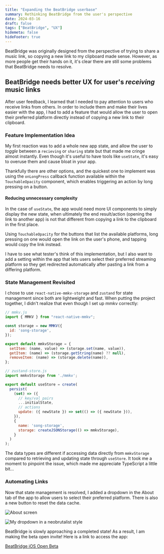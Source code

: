 ```yaml
---
title: "Expanding the BeatBridge userbase"
summary: Rethinking BeatBridge from the user's perspective
date: 2024-03-16
draft: false
tags: ["BeatBridge", "UX"]
hidemeta: false
hideFooter: true
---
```


BeatBridge was originally designed from the perspective of trying to share a music link, so copying a new link to my clipboard made sense. However, as more people get their hands on it, it's clear there are still some problems that BeatBridge needs to resolve.

## BeatBridge needs better UX for user's *receiving* music links

After user feedback, I learned that I needed to pay attention to users who receive links from others. In order to include them and make their lives easier with the app, I had to add a feature that would allow the user to open their preferred platform directly instead of copying a new link to their clipboard.

### Feature Implementation Idea

My first reaction was to add a whole new app state, and allow the user to *toggle* between a `recieving` or `sharing` state but that made me cringe almost instantly. Even though it's useful to have tools like `useState`, it's easy to overuse them and cause bloat in your app.

Thankfully there are other options, and the quickest one to implement was using the `onLongPress` callback function available within the `TouchableOpacity` component, which enables triggering an action by long pressing on a button.

#### Reducing unnecessary complexity

In the case of `useState`, the app would need more UI components to simply display the new state, when ultimately the end result/action (opening the link to another app) is not that different from copying a link to the clipboard in the first place.

Using `TouchableOpacity` for the buttons that list the available platforms, long pressing on one would open the link on the user's phone, and tapping would copy the link instead.

I have to see what tester's think of this implementation, but I also want to add a setting within the app that lets users select their preferred streaming platform so they get redirected automatically after pasting a link from a differing platform.

### State Management Revisited

I chose to use `react-native-mmkv-storage` and `zustand` for state management since both are lightweight and fast. When putting the project together, I didn't realize that even though I set up mmkv correctly:

```js
// mmkv.js
import { MMKV } from "react-native-mmkv";

const storage = new MMKV({
  id: 'song-storage',
});

export default mmkvStorage = {
  setItem: (name, value) => (storage.set(name, value)),
  getItem: (name) => (storage.getString(name) ?? null),
  removeItem: (name) => (storage.delete(name)),
};
```

```js
// zustand-store.js
import mmkvStorage from './mmkv';

export default useStore = create(
  persist(
    (set) => ({
      // key/val pairs
      ...initialState,
      // actions
      update: ({ newState }) => set(() => ({ newState })),
    }),
    {
      name: 'song-storage',
      storage: createJSONStorage(() => mmkvStorage),
    }
  )
);
```

The data types are different if accessing data directly from `mmkvStorage` compared to retrieving and updating state through `useStore`. It took me a moment to pinpoint the issue, which made me appreciate TypeScript a little bit...

### Automating Links

Now that state management is resolved, I added a dropdown in the About tab of the app to allow users to select their preferred platform. There is also a new button to reset the data cache.

![About screen](./assets/aboutscreen.jpeg)

![My dropdown in a neobrutalist style](./assets/dropdown.jpeg)

BeatBridge is slowly approaching a completed state! As a result, I am making the beta open invite! Here is a link to access the app:

[BeatBridge iOS Open Beta](https://testflight.apple.com/join/JSaQ32JQ)

